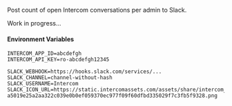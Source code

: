 Post count of open Intercom conversations per admin to Slack.

Work in progress...

#### Environment Variables
```
INTERCOM_APP_ID=abcdefgh
INTERCOM_API_KEY=ro-abcdefgh12345

SLACK_WEBHOOK=https://hooks.slack.com/services/...
SLACK_CHANNEL=channel-without-hash
SLACK_USERNAME=Intercom
SLACK_ICON_URL=https://static.intercomassets.com/assets/share/intercom_icon_160x160_2x-a5019e25a2aa322c039e0b0ef059370ec977f09f60dfbd335029f7c3fb5f9328.png
```
